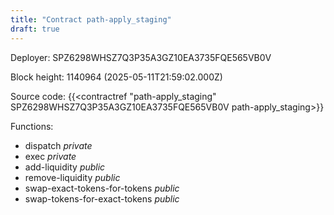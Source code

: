 ```yaml
---
title: "Contract path-apply_staging"
draft: true
---
```

Deployer: SPZ6298WHSZ7Q3P35A3GZ10EA3735FQE565VB0V


 



Block height: 1140964 (2025-05-11T21:59:02.000Z)

Source code: {{<contractref "path-apply_staging" SPZ6298WHSZ7Q3P35A3GZ10EA3735FQE565VB0V path-apply_staging>}}

Functions:

* dispatch _private_
* exec _private_
* add-liquidity _public_
* remove-liquidity _public_
* swap-exact-tokens-for-tokens _public_
* swap-tokens-for-exact-tokens _public_
